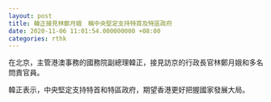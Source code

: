 ```yaml
---
layout: post
title: 韓正接見林鄭月娥　稱中央堅定支持特首及特區政府
date: 2020-11-06 11:01:54.000000000 +08:00
categories: rthk
---
```


在北京，主管港澳事務的國務院副總理韓正，接見訪京的行政長官林鄭月娥和多名問責官員。

韓正表示，中央堅定支持特首和特區政府，期望香港更好把握國家發展大局。
